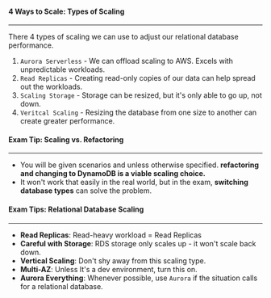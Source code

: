 #### 4 Ways to Scale: Types of Scaling

___
There 4 types of scaling we can use to adjust our relational database performance.

1. `Aurora Serverless` - We can offload scaling to AWS. Excels with unpredictable workloads.
2. `Read Replicas` - Creating read-only copies of our data can help spread out the workloads.
3. `Scaling Storage` - Storage can be resized, but it's only able to go up, not down.
4. `Veritcal Scaling` - Resizing the database from one size to another can create greater performance.

#### Exam Tip: Scaling vs. Refactoring

___

* You will be given scenarios and unless otherwise specified. **refactoring and changing to DynamoDB is a viable scaling
  choice.**
* It won't work that easily in the real world, but in the exam, **switching database types** can solve the problem.

#### Exam Tips: Relational Database Scaling

___

* **Read Replicas**: Read-heavy workload = Read Replicas
* **Careful with Storage**: RDS storage only scales up - it won't scale back down.
* **Vertical Scaling**: Don't shy away from this scaling type.
* **Multi-AZ**: Unless It's a dev environment, turn this on.
* **Aurora Everything**: Whenever possible, use `Aurora` if the situation calls for a relational database.